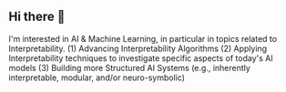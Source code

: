 ## Hi there 👋

I'm interested in AI & Machine Learning, in particular in topics related to Interpretability.
(1) Advancing Interpretability Algorithms
(2) Applying Interpretability techniques to investigate specific aspects of today's AI models
(3) Building more Structured AI Systems (e.g., inherently interpretable, modular, and/or neuro-symbolic) 
